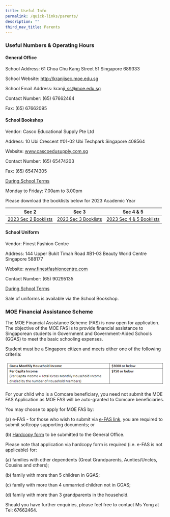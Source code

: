 ```yaml
---
title: Useful Info
permalink: /quick-links/parents/
description: ""
third_nav_title: Parents
---
```



### Useful Numbers & Operating Hours
#### General Office

School Address: 61 Choa Chu Kang Street 51 Singapore 689333

School Website: http://kranjisec.moe.edu.sg

School Email Address: kranji\_ss@moe.edu.sg

Contact Number: (65) 67662464

Fax: (65) 67662095

#### School Bookshop

Vendor: Casco Educational Supply Pte Ltd

Address: 10 Ubi Crescent #01-02 Ubi Techpark Singapore 408564

Website: www.cascoedusupply.com.sg

Contact Number: (65) 65474203

Fax: (65) 65474305

<u>During School Terms</u>

Monday to Friday: 7.00am to 3.00pm

Please download the booklists below for 2023 Academic Year

| Sec 2 | Sec 3 | Sec 4 & 5 |
| -------- | -------- | -------- |
| [2023 Sec 2 Booklists](/files/Sec%202%20Booklists.pdf)     | [2023 Sec 3 Booklists](/files/Sec%203%20Booklists.pdf)     | [2023 Sec 4 & 5 Booklists](/files/Sec%204_5%20Booklists.pdf)     |


#### School Uniform

Vendor: Finest Fashion Centre

Address: 144 Upper Bukit Timah Road #B1-03 Beauty World Centre Singapore 588177

Website: www.finestfashioncentre.com

Contact Number: (65) 90295135

<u>During School Terms</u>

Sale of uniforms is available via the School Bookshop.

### MOE Financial Assistance Scheme

The MOE Financial Assistance Scheme (FAS) is now open for application. The objective of the MOE FAS is to provide financial assistance to Singaporean students in Government and Government-Aided Schools (GGAS) to meet the basic schooling expenses.

Student must be a Singapore citizen and meets either one of the following criteria:

![](/images/FAS%201.png)

For your child who is a Comcare beneficiary, you need not submit the MOE FAS Application as MOE FAS will be auto-granted to Comcare beneficiaries.

You may choose to apply for MOE FAS by:

(a) e-FAS \- for those who wish to submit via [e-FAS link](https://go.gov.sg/moe-efas), you are required to submit softcopy supporting documents; or

(b) [Hardcopy form](/files/MOEFAS_Application%20Form.pdf) to be submitted to the General Office.

Please note that application via hardcopy form is required (i.e. e-FAS is not applicable) for:

(a) families with other dependents (Great Grandparents, Aunties/Uncles, Cousins and others);

(b) family with more than 5 children in GGAS;

(c) family with more than 4 unmarried children not in GGAS;

(d) family with more than 3 grandparents in the household.

Should you have further enquiries, please feel free to contact Ms Yong at Tel: 67662464.